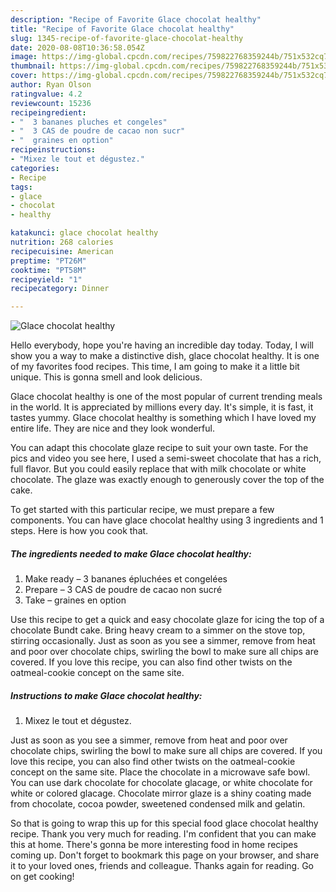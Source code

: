 ```yaml
---
description: "Recipe of Favorite Glace chocolat healthy"
title: "Recipe of Favorite Glace chocolat healthy"
slug: 1345-recipe-of-favorite-glace-chocolat-healthy
date: 2020-08-08T10:36:58.054Z
image: https://img-global.cpcdn.com/recipes/759822768359244b/751x532cq70/glace-chocolat-healthy-photo-principale-de-la-recette.jpg
thumbnail: https://img-global.cpcdn.com/recipes/759822768359244b/751x532cq70/glace-chocolat-healthy-photo-principale-de-la-recette.jpg
cover: https://img-global.cpcdn.com/recipes/759822768359244b/751x532cq70/glace-chocolat-healthy-photo-principale-de-la-recette.jpg
author: Ryan Olson
ratingvalue: 4.2
reviewcount: 15236
recipeingredient:
- "  3 bananes pluches et congeles"
- "  3 CAS de poudre de cacao non sucr"
- "  graines en option"
recipeinstructions:
- "Mixez le tout et dégustez."
categories:
- Recipe
tags:
- glace
- chocolat
- healthy

katakunci: glace chocolat healthy 
nutrition: 268 calories
recipecuisine: American
preptime: "PT26M"
cooktime: "PT58M"
recipeyield: "1"
recipecategory: Dinner

---
```



![Glace chocolat healthy](https://img-global.cpcdn.com/recipes/759822768359244b/751x532cq70/glace-chocolat-healthy-photo-principale-de-la-recette.jpg)

Hello everybody, hope you're having an incredible day today. Today, I will show you a way to make a distinctive dish, glace chocolat healthy. It is one of my favorites food recipes. This time, I am going to make it a little bit unique. This is gonna smell and look delicious.

Glace chocolat healthy is one of the most popular of current trending meals in the world. It is appreciated by millions every day. It's simple, it is fast, it tastes yummy. Glace chocolat healthy is something which I have loved my entire life. They are nice and they look wonderful.

You can adapt this chocolate glaze recipe to suit your own taste. For the pics and video you see here, I used a semi-sweet chocolate that has a rich, full flavor. But you could easily replace that with milk chocolate or white chocolate. The glaze was exactly enough to generously cover the top of the cake.


To get started with this particular recipe, we must prepare a few components. You can have glace chocolat healthy using 3 ingredients and 1 steps. Here is how you cook that.

<!--inarticleads1-->

##### The ingredients needed to make Glace chocolat healthy:

1. Make ready  – 3 bananes épluchées et congelées
1. Prepare  – 3 CAS de poudre de cacao non sucré
1. Take  – graines en option


Use this recipe to get a quick and easy chocolate glaze for icing the top of a chocolate Bundt cake. Bring heavy cream to a simmer on the stove top, stirring occasionally. Just as soon as you see a simmer, remove from heat and poor over chocolate chips, swirling the bowl to make sure all chips are covered. If you love this recipe, you can also find other twists on the oatmeal-cookie concept on the same site. 

<!--inarticleads2-->

##### Instructions to make Glace chocolat healthy:

1. Mixez le tout et dégustez.


Just as soon as you see a simmer, remove from heat and poor over chocolate chips, swirling the bowl to make sure all chips are covered. If you love this recipe, you can also find other twists on the oatmeal-cookie concept on the same site. Place the chocolate in a microwave safe bowl. You can use dark chocolate for chocolate glacage, or white chocolate for white or colored glacage. Chocolate mirror glaze is a shiny coating made from chocolate, cocoa powder, sweetened condensed milk and gelatin. 

So that is going to wrap this up for this special food glace chocolat healthy recipe. Thank you very much for reading. I'm confident that you can make this at home. There's gonna be more interesting food in home recipes coming up. Don't forget to bookmark this page on your browser, and share it to your loved ones, friends and colleague. Thanks again for reading. Go on get cooking!
